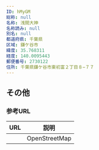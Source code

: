 ```yaml
---
ID: hMyGM
総称: null
名称: 浅間大神
名称読み: null
別名: null
都道府県: 千葉県
区域: 鎌ケ谷市
緯度: 35.768311
経度: 140.0095443
郵便番号: 2730122
住所: 千葉県鎌ケ谷市東初富２丁目８−７７
---
```


## その他

### 参考URL

| URL | 説明          |
| --- | ------------- |
|     | OpenStreetMap |
